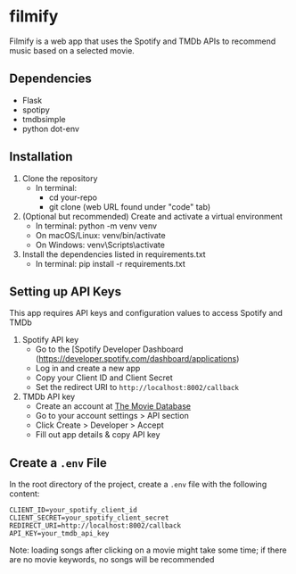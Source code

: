 # filmify
Filmify is a web app that uses the Spotify and TMDb APIs to recommend music based on a selected movie.

## Dependencies
- Flask
- spotipy
- tmdbsimple
- python dot-env

## Installation
1. Clone the repository
   - In terminal:
       - cd your-repo
       - git clone (web URL found under "code" tab)
3. (Optional but recommended) Create and activate a virtual environment
   - In terminal: python -m venv venv 
   - On macOS/Linux: venv/bin/activate
   - On Windows: venv\Scripts\activate
4. Install the dependencies listed in requirements.txt
   - In terminal: pip install -r requirements.txt
  
## Setting up API Keys
This app requires API keys and configuration values to access Spotify and TMDb

1. Spotify API key
   - Go to the [Spotify Developer Dashboard (https://developer.spotify.com/dashboard/applications)
   - Log in and create a new app
   - Copy your Client ID and Client Secret
   - Set the redirect URI to `http://localhost:8002/callback`
2. TMDb API key
   - Create an account at [The Movie Database](https://www.themoviedb.org/account/signup)
   - Go to your account settings > API section
   - Click Create > Developer > Accept
   - Fill out app details & copy API key

## Create a `.env` File

In the root directory of the project, create a `.env` file with the following content:

```env
CLIENT_ID=your_spotify_client_id
CLIENT_SECRET=your_spotify_client_secret
REDIRECT_URI=http://localhost:8002/callback
API_KEY=your_tmdb_api_key
```

Note: loading songs after clicking on a movie might take some time; if there are no movie keywords, no songs will be recommended




